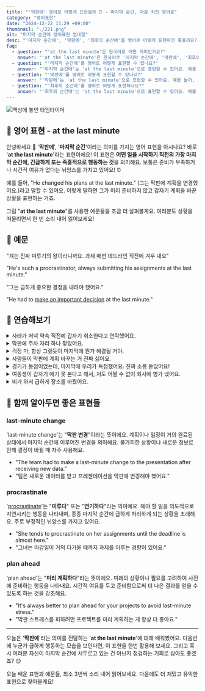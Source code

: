 ```yaml
---
title: "'막판에' 영어로 어떻게 표현할까 ⏰ - 마지막 순간, 마감 직전 영어로"
category: "영어표현"
date: "2024-12-22 15:29 +09:00"
thumbnail: "./221.png"
alt: "마지막 순간에 영어표현 썸네일"
desc: "'마지막 순간에', '막판에', '최후의 순간에'를 영어로 어떻게 표현하면 좋을까요? '그는 막판에 결정을 바꿨어'와 같이 사용할 수 있는 표현을 배워봅시다. 다양한 예문을 통해서 연습하고 본인의 표현으로 만들어 보세요."
faq:
  - question: "'at the last minute'은 한국어로 어떤 의미인가요?"
    answer: "'at the last minute'은 한국어로 '마지막 순간에', '막판에', '최후의 순간에' 등으로 번역될 수 있습니다. 어떤 일이 거의 끝나가거나 마감이 다가올 때의 상황을 표현할 때 사용해요."
  - question: "'마지막 순간에'를 영어로 어떻게 표현할 수 있나요?"
    answer: "'마지막 순간에'는 'at the last minute'으로 표현할 수 있어요. 예를 들어, '그는 마지막 순간에 결정을 바꿨어'는 'He changed his mind at the last minute'로 말할 수 있어요."
  - question: "'막판에'를 영어로 어떻게 표현할 수 있나요?"
    answer: "'막판에'는 'at the last minute'으로 표현할 수 있어요. 예를 들어, '막판에 계획이 변경되었어'는 'The plan changed at the last minute'로 표현할 수 있어요."
  - question: "'최후의 순간에'를 영어로 어떻게 표현하나요?"
    answer: "'최후의 순간에'는 'at the last minute'으로 표현할 수 있어요. 예를 들어, '최후의 순간에 그가 도와줬어'는 'He helped me at the last minute'로 말할 수 있어요."
---
```


![책상에 놓인 타임타이머](./221-1.jpg)

## 🌟 영어 표현 - at the last minute

안녕하세요 👋 '**막판에**', '**마지막 순간**'이라는 의미를 가지는 영어 표현을 아시나요? 바로 '**at the last minute**'라는 표현이에요! 이 표현은 **어떤 일을 시작하기 직전의 가장 마지막 순간에, 긴급하게 또는 즉흥적으로 행동하는 것**을 의미해요. 보통은 준비가 부족하거나 시간적 여유가 없다는 뉘앙스를 가지고 있어요! ⏰

예를 들어, "He changed his plans at the last minute." (그는 막판에 계획을 변경했어요.)라고 말할 수 있어요. 이렇게 말하면 그가 미리 준비하지 않고 갑자기 계획을 바꾼 상황을 표현하는 거죠.

그럼 "**at the last minute**"를 사용한 예문들을 조금 더 살펴볼게요. 여러분도 상황을 떠올리면서 한 번 소리 내어 읽어보세요!

## 📖 예문

"걔는 진짜 미루기의 왕이라니까요. 과제 매번 데드라인 직전에 겨우 내요"

"He's such a procrastinator, always submitting his assignments at the last minute."

"그는 급하게 중요한 결정을 내려야 했어요."

"He had to <a href="/blog/vocab-1/010.make-a-decision/">make an important decision</a> at the last minute."

## 💬 연습해보기

<details>
<summary>사라가 저녁 약속 직전에 갑자기 취소한다고 연락했어요.</summary>
<span>Sarah called me at the last minute to cancel our dinner plans.</span>
</details>

<details>
<summary>막판에 주차 자리 하나 찾았어요.</summary>
<span>We found a parking spot at the last minute.</span>
</details>

<details>
<summary>걱정 마, 항상 그랬듯이 마지막에 뭔가 해결될 거야.</summary>
<span>Don't worry, I'm sure something will work out at the last minute. It always does.</span>
</details>

<details>
<summary>사람들이 막판에 계획 바꾸는 거 진짜 싫어요.</summary>
<span>I hate when people change plans at the last minute.</span>
</details>

<details>
<summary>경기가 동점이었는데, 마지막에 우리가 득점했어요. 진짜 소름 돋았어요!</summary>
<span>The game was tied until we scored at the last minute. What a rush!</span>
</details>

<details>
<summary>여동생이 갑자기 애기 못 본다고 해서, 저도 어쩔 수 없이 회사에 병가 냈어요.</summary>
<span>My sister backed out of babysitting at the last minute, so I had to <a href="/blog/vocab-1/032.call-in-sick/">call in sick</a>.</span>
</details>

<details>
<summary>비가 와서 급하게 장소를 바꿨어요.</summary>
<span>They changed the venue at the last minute due to rain.</span>
</details>

## 🤝 함께 알아두면 좋은 표현들

### last-minute change

'last-minute change'는 "**막판 변경**"이라는 뜻이에요. 계획이나 일정이 거의 완료된 상태에서 마지막 순간에 이루어진 변경을 의미해요. 불가피한 상황이나 새로운 정보로 인해 결정이 바뀔 때 자주 사용해요.

- "The team had to make a last-minute change to the presentation after receiving new data."
- "팀은 새로운 데이터를 받고 프레젠테이션을 막판에 변경해야 했어요."

### procrastinate

'[procrastinate](/blog/in-english/264.procrastinate/)'는 "**미루다**" 또는 "**연기하다**"라는 의미예요. 해야 할 일을 의도적으로 지연시키는 행동을 나타내며, 종종 마지막 순간에 급하게 처리하게 되는 상황을 초래해요. 주로 부정적인 뉘앙스를 가지고 있어요.

- "She tends to procrastinate on her assignments until the deadline is almost here."
- "그녀는 마감일이 거의 다가올 때까지 과제를 미루는 경향이 있어요."

### plan ahead

'plan ahead'는 "**미리 계획하다**"라는 뜻이에요. 미래의 상황이나 필요를 고려하여 사전에 준비하는 행동을 나타내요. 시간적 여유를 두고 준비함으로써 더 나은 결과를 얻을 수 있도록 하는 것을 강조해요.

- "It's always better to plan ahead for your projects to avoid last-minute stress."
- "막판 스트레스를 피하려면 프로젝트를 미리 계획하는 게 항상 더 좋아요."

---

오늘은 '**막판에**'라는 의미를 전달하는 '**at the last minute**'에 대해 배워봤어요. 다음번에 누군가 급하게 행동하는 모습을 보인다면, 이 표현을 한번 활용해 보세요. 그리고 혹시 여러분 자신이 마지막 순간에 서두르고 있는 건 아닌지 점검하는 기회로 삼아도 좋겠죠? 😊

오늘 배운 표현과 예문들, 최소 3번씩 소리 내어 읽어보세요. 다음에도 더 재밌고 유익한 표현으로 찾아올게요!
